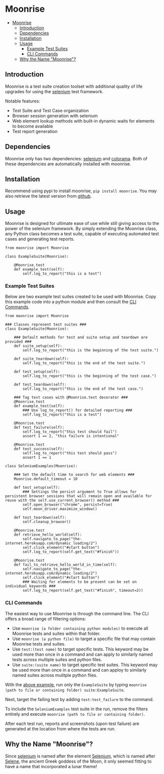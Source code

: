 # Moonrise

- [Moonrise](#moonrise)
  - [Introduction](#introduction)
  - [Dependencies](#dependencies)
  - [Installation](#installation)
  - [Usage](#usage)
    - [Example Test Suites](#example-test-suites)
    - [CLI Commands](#cli-commands)
  - [Why the Name "Moonrise"?](#why-the-name-moonrise)

## Introduction
Moonrise is a test suite creation toolset with additional quality of life upgrades for using the [selenium](https://www.selenium.dev/) test framework.

Notable features:
- Test Suite and Test Case organization
- Browser session generation with selenium
- Web element lookup methods with built-in dynamic waits for elements to become available
- Test report generation

## Dependencies
Moonrise only has two dependencies: [selenium](https://pypi.org/project/selenium/) and [colorama](https://pypi.org/project/colorama/). Both of these dependencies are automatically installed with moonrise.

## Installation
Recommend using pypi to install moonrise, `pip install moonrise`. You may also retrieve the latest version from [github](https://github.com/Worakow1138/Moonrise).

## Usage
Moonrise is designed for ultimate ease of use while still giving access to the power of the selenium framework. By simply extending the Moonrise class, any Python class becomes a test suite, capable of executing automated test cases and generating test reports.

    from moonrise import Moonrise

    class ExampleSuite(Moonrise):
        
        @Moonrise.test
        def example_test(self):
            self.log_to_report("this is a test")

### Example Test Suites
Below are two example test suites created to be used with Moonrise. Copy this example code into a python module and then consult the [CLI Commands](#cli-commands).

    from moonrise import Moonrise

    ### Classes represent test suites ###
    class ExampleSuite(Moonrise):

        ### Default methods for test and suite setup and teardown are provided ###
        def suite_setup(self):
            self.log_to_report("this is the beginning of the test suite.")
        
        def suite_teardown(self):
            self.log_to_report("this is the end of the test suite.")
        
        def test_setup(self):
            self.log_to_report("this is the beginning of the test case.")
        
        def test_teardown(self):
            self.log_to_report("this is the end of the test case.")
        
        ### Tag test cases with @Moonrise.test decorator ###
        @Moonrise.test
        def example_test(self):
            ### Use log_to_report() for detailed reporting ###
            self.log_to_report("this is a test")
        
        @Moonrise.test
        def test_failure(self):
            self.log_to_report("this test should fail")
            assert 1 == 2, "this failure is intentional"

        @Moonrise.test
        def test_success(self):
            self.log_to_report("this test should pass")
            assert 1 == 1

    class SeleniumExamples(Moonrise):
        
        ### Set the default time to search for web elements ###
        Moonrise.default_timeout = 10
        
        def test_setup(self):
            ### Settings the persist argument to True allows for persistent browser sessions that will remain open and available for reuse with the self.use_current_browser() method ###
            self.open_browser("chrome", persist=True)
            self.moon_driver.maximize_window()
        
        def test_teardown(self):
            self.cleanup_browser()

        @Moonrise.test
        def retrieve_hello_world(self):
            self.navigate_to_page("the-internet.herokuapp.com/dynamic_loading/2")
            self.click_element("#start button")
            self.log_to_report(self.get_text("#finish"))

        @Moonrise.test
        def fail_to_retrieve_hello_world_in_time(self):
            self.navigate_to_page("the-internet.herokuapp.com/dynamic_loading/2")
            self.click_element("#start button")
            ### Waiting for elements to be present can be set on individual keywords ###
            self.log_to_report(self.get_text("#finish", timeout=2))

### CLI Commands
The easiest way to use Moonrise is through the command line. The CLI offers a broad range of filtering options:

- Use `moonrise (a folder containing python modules)` to execute all Moonrise tests and suites within that folder.
- Use `moonrise (a python file)` to target a specific file that may contain Moonrise tests and suites.
- Use `test:(test name)` to target specific tests. This keyword may be used more than once in a command and can apply to similarly named tests across multiple suites and python files.
- Use `suite:(suite name)` to target specific test suites. This keyword may be used more than once in a command and can apploy to similarly named suites across mulitple python files.

With the [above example](#example-test-suites), run only the `ExampleSuite` by typing `moonrise (path to file or containing folder) suite:ExampleSuite`.

Next, target the failing test by adding `test:test_failure` to the command.

To include the `SeleniumExamples` test suite in the run, remove the filters entirely and execute `moonrise (path to file or containing folder)`.

After each test run, reports and screenshots (upon test failure) are generated at the location from where the tests are run.

## Why the Name "Moonrise"?
Since [selenium](https://www.selenium.dev/) is named after the element [Selenium](https://en.wikipedia.org/wiki/Selenium), which is named after [Selene](https://en.wikipedia.org/wiki/Selene), the ancient Greek goddess of the Moon, it only seemed fitting to have a name that incorporated a lunar theme!